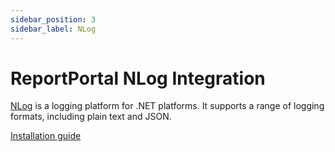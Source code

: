 ```yaml
---
sidebar_position: 3
sidebar_label: NLog
---
```


# ReportPortal NLog Integration

[NLog](https://nlog-project.org/) is a logging platform for .NET platforms. It supports a range of logging formats, including plain text and JSON.

[Installation guide](https://github.com/reportportal/logger-net-nlog#readme)
